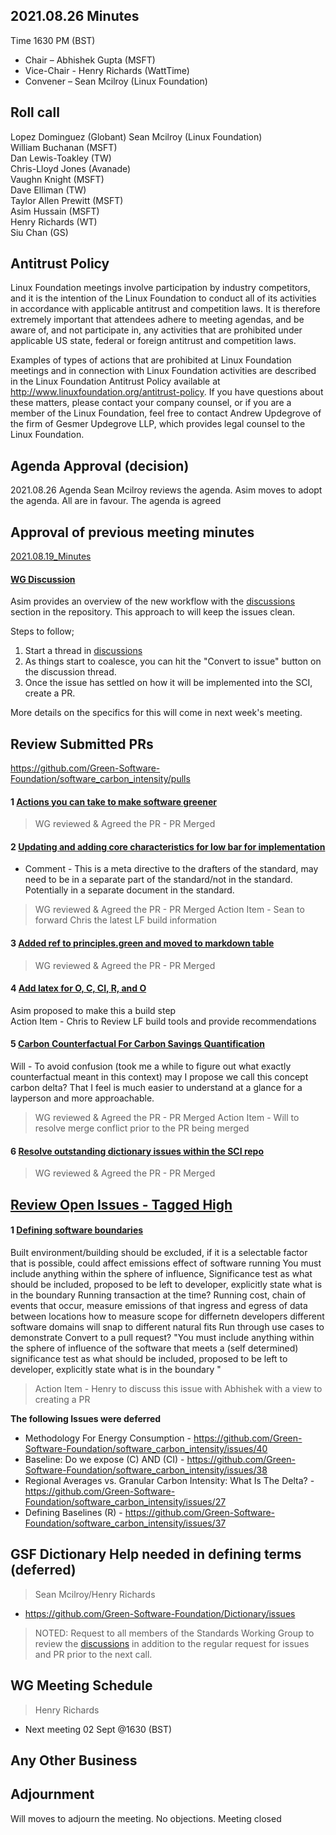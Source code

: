 ## 2021.08.26 Minutes
Time 1630 PM (BST)

- Chair – Abhishek Gupta (MSFT)
- Vice-Chair - Henry Richards (WattTime)
- Convener – Sean Mcilroy (Linux Foundation)
  
## Roll call
 Lopez Dominguez (Globant)
 Sean Mcilroy (Linux Foundation) <br>
 William Buchanan (MSFT) <br>
 Dan Lewis-Toakley (TW) <br>
 Chris-Lloyd Jones (Avanade) <br>
 Vaughn Knight (MSFT)<br>
 Dave Elliman (TW) <br>
 Taylor Allen Prewitt (MSFT) <br>
 Asim Hussain (MSFT)<br>
 Henry Richards (WT)<br>
 Siu Chan (GS)<br>
  
## Antitrust Policy
Linux Foundation meetings involve participation by industry competitors, and it is the intention of the Linux Foundation to conduct 
all of its activities in accordance with applicable antitrust and competition laws. 
It is therefore extremely important that attendees adhere to meeting agendas, and be aware of, and not participate in, any activities 
that are prohibited under applicable US state, federal or foreign antitrust and competition laws.

Examples of types of actions that are prohibited at Linux Foundation meetings and in connection with Linux Foundation activities are 
described in the Linux Foundation Antitrust Policy available at http://www.linuxfoundation.org/antitrust-policy. 
If you have questions about these matters, please contact your company counsel, or if you are a member of the Linux Foundation, 
feel free to contact Andrew Updegrove of the firm of Gesmer Updegrove LLP, which provides legal counsel to the Linux Foundation.
  
## Agenda Approval (decision) 
2021.08.26 Agenda
Sean Mcilroy reviews the agenda. Asim moves to adopt the agenda. All are in favour. The agenda is agreed
  
## Approval of previous meeting minutes
[2021.08.19_Minutes](https://github.com/Green-Software-Foundation/standards_wg/blob/main/Agenda_Minutes/2021.08.19_minutes.md)

#### [WG Discussion](https://github.com/Green-Software-Foundation/software_carbon_intensity/discussions)
Asim provides an overview of the new workflow with the [discussions](https://github.com/Green-Software-Foundation/software_carbon_intensity/discussions) section in the repository. 
This approach to will keep the issues clean.

Steps to follow;
1. Start a thread in [discussions](https://github.com/Green-Software-Foundation/software_carbon_intensity/discussions)
2. As things start to coalesce, you can hit the "Convert to issue" button on the discussion thread.
3. Once the issue has settled on how it will be implemented into the SCI, create a PR.

More details on the specifics for this will come in next week's meeting.

## Review Submitted PRs
https://github.com/Green-Software-Foundation/software_carbon_intensity/pulls

#### 1 [Actions you can take to make software greener](https://github.com/Green-Software-Foundation/software_carbon_intensity/pull/42)
> WG reviewed & Agreed the PR - PR Merged

#### 2 [Updating and adding core characteristics for low bar for implementation](https://github.com/Green-Software-Foundation/software_carbon_intensity/pull/43)
- Comment - This is a meta directive to the drafters of the standard, may need to be in a separate part of the standard/not in the standard. Potentially in a separate document in the standard.
> WG reviewed & Agreed the PR - PR Merged
>Action Item - Sean to forward Chris the latest LF build information

#### 3 [Added ref to principles.green and moved to markdown table](https://github.com/Green-Software-Foundation/software_carbon_intensity/pull/44)
> WG reviewed & Agreed the PR - PR Merged

#### 4 [Add latex for O, C, CI, R, and O](https://github.com/Green-Software-Foundation/software_carbon_intensity/pulls/39)
Asim proposed to make this a build step <br>
Action Item - Chris to Review LF build tools and provide recommendations

#### 5 [Carbon Counterfactual For Carbon Savings Quantification](https://github.com/Green-Software-Foundation/software_carbon_intensity/pull/46)
Will - To avoid confusion (took me a while to figure out what exactly counterfactual meant in this context) may I propose we call this concept carbon delta? That I feel is much easier to understand at a glance for a layperson and more approachable.
> WG reviewed & Agreed the PR - PR Merged
> Action Item - Will to resolve merge conflict prior to the PR being merged

#### 6 [Resolve outstanding dictionary issues within the SCI repo](https://github.com/Green-Software-Foundation/Dictionary/pull/2)
> WG reviewed & Agreed the PR - PR Merged


## [Review Open Issues - Tagged High](https://github.com/Green-Software-Foundation/software_carbon_intensity/issues?q=is%3Aissue+is%3Aopen+label%3Ahigh)

#### 1 [Defining software boundaries](https://github.com/Green-Software-Foundation/software_carbon_intensity/issues/56)
Built environment/building should be excluded, if it is a selectable factor that is possible, could affect emissions effect of software running
You must include anything within the sphere of influence, Significance test as what should be included, proposed to be left to developer, explicitly state what is in the boundary
Running transaction at the time? Running cost, chain of events that occur, measure emissions of that ingress and egress of data between locations how to measure scope for differnetn developers
different software domains will snap to different natural fits Run through use cases to demonstrate Convert to a pull request?
"You must include anything within the sphere of influence of the software that meets a (self determined) significance test as what should be included, proposed to be left to developer, explicitly state what is in the boundary "

> Action Item - Henry to discuss this issue with Abhishek with a view to creating a PR

**The following Issues were deferred** 
- Methodology For Energy Consumption - https://github.com/Green-Software-Foundation/software_carbon_intensity/issues/40
- Baseline: Do we expose (C) AND (CI) - https://github.com/Green-Software-Foundation/software_carbon_intensity/issues/38
- Regional Averages vs. Granular Carbon Intensity: What Is The Delta? - https://github.com/Green-Software-Foundation/software_carbon_intensity/issues/27
- Defining Baselines (R) - https://github.com/Green-Software-Foundation/software_carbon_intensity/issues/37

## GSF Dictionary Help needed in defining terms (deferred)
> Sean Mcilroy/Henry Richards
- https://github.com/Green-Software-Foundation/Dictionary/issues


> NOTED: Request to all members of the Standards Working Group to review the [discussions](https://github.com/Green-Software-Foundation/software_carbon_intensity/discussions) in addition to the regular request for issues and PR prior to the next call.

## WG Meeting Schedule
> Henry Richards
- Next meeting 02 Sept @1630 (BST) 

## Any Other Business

## Adjournment
Will moves to adjourn the meeting. No objections. Meeting closed
